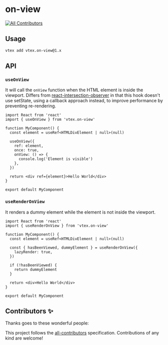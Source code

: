 # on-view

<!-- DOCS-IGNORE:start -->
<!-- ALL-CONTRIBUTORS-BADGE:START - Do not remove or modify this section -->

[![All Contributors](https://img.shields.io/badge/all_contributors-0-orange.svg?style=flat-square)](#contributors-)

<!-- ALL-CONTRIBUTORS-BADGE:END -->
<!-- DOCS-IGNORE:end -->

## Usage

```sh
vtex add vtex.on-view@1.x
```

## API

### `useOnView`

It will call the `onView` function when the HTML element is inside the viewport. Differs from [react-intersection-observer](https://www.npmjs.com/package/react-intersection-observer) in that this hook doesn't use setState, using a callback approach instead, to improve performance by preventing re-rendering.

```tsx
import React from 'react'
import { useOnView } from 'vtex.on-view'

function MyComponent() {
  const element = useRef<HTMLDivElement | null>(null)

  useOnView({
    ref: element,
    once: true,
    onView: () => {
      console.log('Element is visible')
    },
  })

  return <div ref={element}>Hello World</div>
}

export default MyComponent
```

### `useRenderOnView`

It renders a dummy element while the element is not inside the viewport.

```tsx
import React from 'react'
import { useRenderOnView } from 'vtex.on-view'

function MyComponent() {
  const element = useRef<HTMLDivElement | null>(null)

  const { hasBeenViewed, dummyElement } = useRenderOnView({
    lazyRender: true,
  })

  if (!hasBeenViewed) {
    return dummyElement
  }

  return <div>Hello World</div>
}

export default MyComponent
```

<!-- DOCS-IGNORE:start -->

## Contributors ✨

Thanks goes to these wonderful people:

<!-- ALL-CONTRIBUTORS-LIST:START - Do not remove or modify this section -->
<!-- prettier-ignore-start -->
<!-- markdownlint-disable -->
<!-- markdownlint-enable -->
<!-- prettier-ignore-end -->

<!-- ALL-CONTRIBUTORS-LIST:END -->

This project follows the [all-contributors](https://github.com/all-contributors/all-contributors) specification. Contributions of any kind are welcome!

<!-- DOCS-IGNORE:end -->

